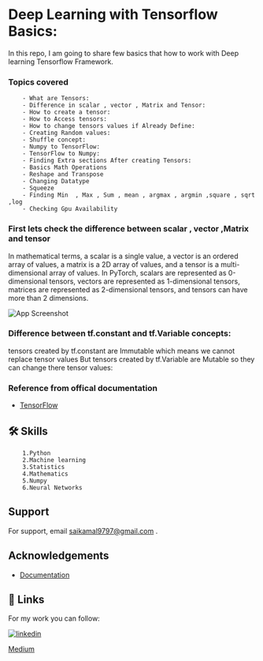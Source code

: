 
# Deep Learning with Tensorflow Basics:

In this repo, I am going to share few basics that how to work with Deep learning Tensorflow Framework.


### Topics covered 

        - What are Tensors:
        - Difference in scalar , vector , Matrix and Tensor:
        - How to create a tensor:
        - How to Access tensors:
        - How to change tensors values if Already Define:
        - Creating Random values:
        - Shuffle concept:
        - Numpy to TensorFlow:
        - TensorFlow to Numpy:
        - Finding Extra sections After creating Tensors:
        - Basics Math Operations
        - Reshape and Transpose 
        - Changing Datatype 
        - Squeeze 
        - Finding Min  , Max , Sum , mean , argmax , argmin ,square , sqrt ,log
        - Checking Gpu Availability



### First lets check the difference between scalar , vector ,Matrix and tensor

In mathematical terms, a scalar is a single value, a vector is an ordered array of values, a matrix is a 2D array of values, and a tensor is a multi-dimensional array of values. In PyTorch, scalars are represented as 0-dimensional tensors, vectors are represented as 1-dimensional tensors, matrices are represented as 2-dimensional tensors, and tensors can have more than 2 dimensions.

![App Screenshot](https://hadrienj.github.io/assets/images/2.1/scalar-vector-matrix-tensor.png)


### Difference between tf.constant and tf.Variable concepts:

tensors created by tf.constant are Immutable which means we cannot replace tensor values 
But tensors created by tf.Variable are Mutable so they can change there tensor values:

### Reference from offical documentation 

- [TensorFlow](https://www.tensorflow.org/)


## 🛠 Skills

        1.Python 
        2.Machine learning 
        3.Statistics
        4.Mathematics
        5.Numpy 
        6.Neural Networks


## Support

For support, email saikamal9797@gmail.com .


## Acknowledgements

 - [Documentation](https://www.tensorflow.org/overview)


## 🔗 Links

For my work you can follow:


[![linkedin](https://img.shields.io/badge/linkedin-0A66C2?style=for-the-badge&logo=linkedin&logoColor=white)](https://www.linkedin.com/in/sai-kamal-korlakunta-a81326163/)

[Medium](https://medium.com/@korlakuntasaikamal10)


